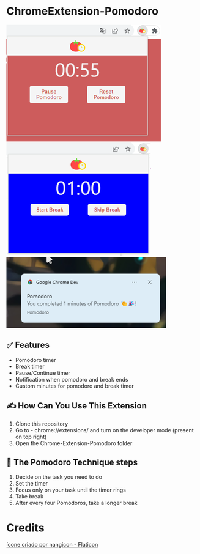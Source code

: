 # ChromeExtension-Pomodoro

![alt pomodoro timer](rsc/chrome_ImtimCUNYO.png)
![alt break timer](rsc/t68J7drQkY.png)
![alt notification](rsc/IdpeLdaqCl.png)

## ✅ Features

- Pomodoro timer
- Break timer
- Pause/Continue timer
- Notification when pomodoro and break ends
- Custom minutes for pomodoro and break timer

## ✍️ How Can You Use This Extension

1. Clone this repository
2. Go to - chrome://extensions/ and turn on the developer mode (present on top right)
3. Open the Chrome-Extension-Pomodoro folder

## 🍅 The Pomodoro Technique steps 

1. Decide on the task you need to do
2. Set the timer
3. Focus only on your task until the timer rings
4. Take break
5. After every four Pomodoros, take a longer break

# Credits
<a href="https://www.flaticon.com/br/icones-gratis/tecnica-pomodoro" title="técnica pomodoro ícones">ícone criado por nangicon - Flaticon</a>